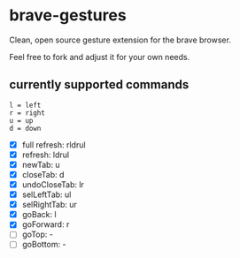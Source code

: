 # brave-gestures
Clean, open source gesture extension for the brave browser.

Feel free to fork and adjust it for your own needs.

## currently supported commands

    l = left
    r = right
    u = up
    d = down

- [X] full refresh: rldrul
- [X] refresh: ldrul
- [X] newTab: u
- [X] closeTab: d
- [X] undoCloseTab: lr
- [X] selLeftTab: ul
- [X] selRightTab: ur
- [X] goBack: l
- [X] goForward: r
- [ ] goTop: -
- [ ] goBottom: -
